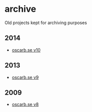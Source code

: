 # archive
Old projects kept for archiving purposes

## 2014

* [oscarb.se v10](2014/oscarb.se/)

## 2013

* [oscarb.se v9](2013/oscarb.se/)

## 2009

* [oscarb.se v8](2009/oscarb.se/)
